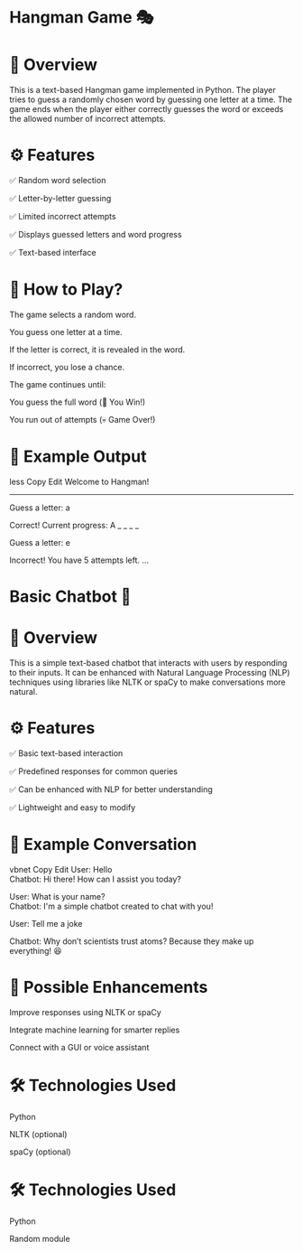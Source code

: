 # Hangman Game 🎭
# 📌 Overview
This is a text-based Hangman game implemented in Python. The player tries to guess a randomly chosen word by guessing one letter at a time. The game ends when the player either correctly guesses the word or exceeds the allowed number of incorrect attempts.

# ⚙ Features
✅ Random word selection

✅ Letter-by-letter guessing

✅ Limited incorrect attempts

✅ Displays guessed letters and word progress

✅ Text-based interface

# 📜 How to Play?
The game selects a random word.

You guess one letter at a time.

If the letter is correct, it is revealed in the word.

If incorrect, you lose a chance.

The game continues until:

You guess the full word (🎉 You Win!)

You run out of attempts (💀 Game Over!)

# 📌 Example Output
less
Copy
Edit
Welcome to Hangman!

_ _ _ _ _
Guess a letter: a

Correct! Current progress: A _ _ _ _

Guess a letter: e

Incorrect! You have 5 attempts left.
...


# Basic Chatbot 🤖
# 📌 Overview
This is a simple text-based chatbot that interacts with users by responding to their inputs. It can be enhanced with Natural Language Processing (NLP) techniques using libraries like NLTK or spaCy to make conversations more natural.

# ⚙ Features
✅ Basic text-based interaction

✅ Predefined responses for common queries

✅ Can be enhanced with NLP for better understanding

✅ Lightweight and easy to modify

# 📜 Example Conversation
vbnet
Copy
Edit
User: Hello  
Chatbot: Hi there! How can I assist you today?  

User: What is your name?  
Chatbot: I'm a simple chatbot created to chat with you!  

User: Tell me a joke  

Chatbot: Why don’t scientists trust atoms? Because they make up everything! 😆 

# 🚀 Possible Enhancements
Improve responses using NLTK or spaCy

Integrate machine learning for smarter replies

Connect with a GUI or voice assistant

# 🛠 Technologies Used
Python

NLTK (optional)

spaCy (optional)

# 🛠 Technologies Used
Python

Random module
